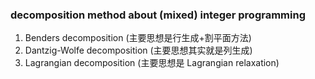 ### decomposition method about (mixed) integer programming
1. Benders decomposition (主要思想是行生成+割平面方法)
2. Dantzig-Wolfe decomposition (主要思想其实就是列生成)
3. Lagrangian decomposition (主要思想是 Lagrangian relaxation)
